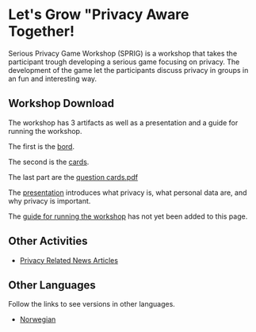 # Let's Grow "Privacy Aware Together!

Serious Privacy Game Workshop (SPRIG) is a workshop that takes the participant trough developing a serious game focusing on privacy. The development of the game let the participants discuss privacy in groups in an fun and interesting way.

## Workshop Download

The workshop has 3 artifacts as well as a presentation and a guide for running the workshop.

The first is the [bord](https://github.com/dagfs/sprig/raw/master/board.pdf).

The second is the [cards](https://github.com/dagfs/sprig/raw/master/cards.pdf).

The last part are the [question cards.pdf](https://github.com/dagfs/sprig/raw/master/question_cards.pdf)


The [presentation](https://github.com/dagfs/sprig/raw/master/presentation.pdf) introduces what privacy is, what personal data are, and why privacy is important.


The [guide for running the workshop]() has not yet been added to this page.

## Other Activities

* [Privacy Related News Articles](https://dagfs.github.io/sprig/news_articles)

## Other Languages
Follow the links to see versions in other languages.

* [Norwegian]()
